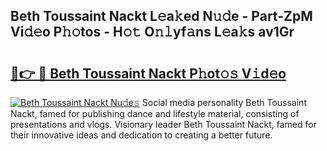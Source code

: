 ## Beth Toussaint Nackt L𝚎a𝚔ed N𝚞𝚍e - Part-ZpM Vi𝚍𝚎o P𝚑𝚘tos - H𝚘𝚝 O𝚗𝚕yf𝚊ns L𝚎a𝚔s av1Gr

# <h2><a href="http://kf71qk6.oniu.top/?m=Beth+Toussaint+Nackt">🔗👉 🔴 Beth Toussaint Nackt P𝚑ot𝚘𝚜 V𝚒d𝚎o</a></h2>

[![Beth Toussaint Nackt Nu𝚍e𝚜](https://i.imgur.com/0qMVB7G.gif)](http://kf71qk6.oniu.top/?m=Beth+Toussaint+Nackt)
Social media personality Beth Toussaint Nackt, famed for publishing dance and lifestyle material, consisting of presentations and vlogs. Visionary leader Beth Toussaint Nackt, famed for their innovative ideas and dedication to creating a better future.  
